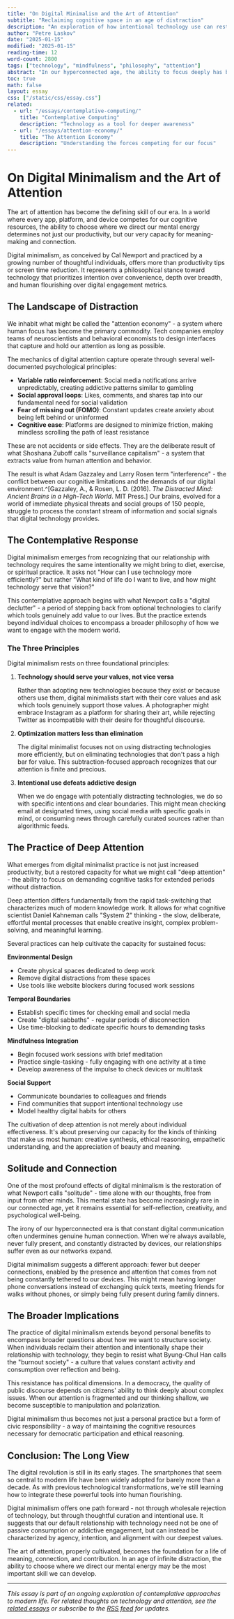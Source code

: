 ```yaml
---
title: "On Digital Minimalism and the Art of Attention"
subtitle: "Reclaiming cognitive space in an age of distraction"
description: "An exploration of how intentional technology use can restore our capacity for deep thought and meaningful connection"
author: "Petre Laskov"
date: "2025-01-15"
modified: "2025-01-15"
reading-time: 12
word-count: 2800
tags: ["technology", "mindfulness", "philosophy", "attention"]
abstract: "In our hyperconnected age, the ability to focus deeply has become both more valuable and more elusive. This essay examines digital minimalism not as mere productivity optimization, but as a contemplative practice for reclaiming the space necessary for genuine thought and authentic human connection."
toc: true
math: false
layout: essay
css: ["/static/css/essay.css"]
related:
  - url: "/essays/contemplative-computing/"
    title: "Contemplative Computing"
    description: "Technology as a tool for deeper awareness"
  - url: "/essays/attention-economy/"
    title: "The Attention Economy"
    description: "Understanding the forces competing for our focus"
---
```


# On Digital Minimalism and the Art of Attention

<span class="margin-note-anchor" data-note="The phrase 'art of attention' draws from Simone Weil's concept of attention as a form of prayer - a complete turning of the mind toward its object.">The art of attention</span> has become the defining skill of our era.
In a world where every app, platform, and device competes for our cognitive resources, the ability to choose where we direct our mental energy determines not just our productivity, but our very capacity for meaning-making and connection.

Digital minimalism, as conceived by Cal Newport and practiced by a growing number of thoughtful individuals, offers more than productivity tips or screen time reduction.
It represents a <span class="margin-note-anchor" data-note="This echoes ancient philosophical traditions from Stoicism to Buddhism that emphasize intentional living and the cultivation of mental discipline.">philosophical stance toward technology</span> that prioritizes intention over convenience, depth over breadth, and human flourishing over digital engagement metrics.

## The Landscape of Distraction

We inhabit what might be called the "attention economy" - a system where human focus has become the primary commodity.
<span class="margin-note-anchor" data-note="Tim Wu's 'The Attention Merchants' provides an excellent historical overview of how attention became commodified.">Tech companies employ teams of neuroscientists and behavioral economists</span> to design interfaces that capture and hold our attention as long as possible.

<!-- collapse "The Mechanics of Digital Capture" -->

The mechanics of digital attention capture operate through several well-documented psychological principles:

- **Variable ratio reinforcement**: Social media notifications arrive unpredictably, creating addictive patterns similar to gambling
- **Social approval loops**: Likes, comments, and shares tap into our fundamental need for social validation
- **Fear of missing out (FOMO)**: Constant updates create anxiety about being left behind or uninformed
- **Cognitive ease**: Platforms are designed to minimize friction, making mindless scrolling the path of least resistance

These are not accidents or side effects. They are the deliberate result of what Shoshana Zuboff calls "surveillance capitalism" - a system that extracts value from human attention and behavior.

<!-- /collapse -->

The result is what Adam Gazzaley and Larry Rosen term "interference" - the conflict between our cognitive limitations and the demands of our digital environment.^[Gazzaley, A., & Rosen, L. D. (2016). *The Distracted Mind: Ancient Brains in a High-Tech World*. MIT Press.]
Our brains, evolved for a world of immediate physical threats and social groups of 150 people, struggle to process the constant stream of information and social signals that digital technology provides.

## The Contemplative Response

Digital minimalism emerges from recognizing that our relationship with technology requires the same intentionality we might bring to diet, exercise, or spiritual practice.
It asks not "How can I use technology more efficiently?" but rather "What kind of life do I want to live, and how might technology serve that vision?"

<span class="margin-note-anchor" data-note="The Stoic practice of 'premeditatio malorum' involved imagining loss to increase appreciation. Digital minimalists often perform 'digital detoxes' for similar psychological benefits.">This contemplative approach</span> begins with what Newport calls a "digital declutter" - a period of stepping back from optional technologies to clarify which tools genuinely add value to our lives.
But the practice extends beyond individual choices to encompass a broader philosophy of how we want to engage with the modern world.

### The Three Principles

Digital minimalism rests on three foundational principles:

1. **Technology should serve your values, not vice versa**
   
   Rather than adopting new technologies because they exist or because others use them, digital minimalists start with their core values and ask which tools genuinely support those values.
   A photographer might embrace Instagram as a platform for sharing their art, while rejecting Twitter as incompatible with their desire for thoughtful discourse.

2. **Optimization matters less than elimination**
   
   The digital minimalist focuses not on using distracting technologies more efficiently, but on eliminating technologies that don't pass a high bar for value.
   <span class="margin-note-anchor" data-note="This reflects the broader principle that subtraction is often more powerful than addition - a theme explored in depth by Leidy Klotz in 'Subtract: The Untapped Science of Less.'">This subtraction-focused approach</span> recognizes that our attention is finite and precious.

3. **Intentional use defeats addictive design**
   
   When we do engage with potentially distracting technologies, we do so with specific intentions and clear boundaries.
   This might mean checking email at designated times, using social media with specific goals in mind, or consuming news through carefully curated sources rather than algorithmic feeds.

## The Practice of Deep Attention

What emerges from digital minimalist practice is not just increased productivity, but a restored capacity for what we might call "deep attention" - the ability to focus on demanding cognitive tasks for extended periods without distraction.

<span class="margin-note-anchor" data-note="Newport's concept of 'deep work' builds on Mihaly Csikszentmihalyi's research on flow states and their relationship to human flourishing.">Deep attention</span> differs fundamentally from the rapid task-switching that characterizes much of modern knowledge work.
It allows for what cognitive scientist Daniel Kahneman calls "System 2" thinking - the slow, deliberate, effortful mental processes that enable creative insight, complex problem-solving, and meaningful learning.

<!-- collapse "Practical Techniques for Cultivating Deep Attention" -->

Several practices can help cultivate the capacity for sustained focus:

**Environmental Design**
- Create physical spaces dedicated to deep work
- Remove digital distractions from these spaces
- Use tools like website blockers during focused work sessions

**Temporal Boundaries**
- Establish specific times for checking email and social media
- Create "digital sabbaths" - regular periods of disconnection
- Use time-blocking to dedicate specific hours to demanding tasks

**Mindfulness Integration**
- Begin focused work sessions with brief meditation
- Practice single-tasking - fully engaging with one activity at a time
- Develop awareness of the impulse to check devices or multitask

**Social Support**
- Communicate boundaries to colleagues and friends
- Find communities that support intentional technology use
- Model healthy digital habits for others

<!-- /collapse -->

The cultivation of deep attention is not merely about individual effectiveness.
It's about preserving our capacity for the kinds of thinking that make us most human: creative synthesis, ethical reasoning, empathetic understanding, and the appreciation of beauty and meaning.

## Solitude and Connection

One of the most profound effects of digital minimalism is the restoration of what Newport calls "solitude" - time alone with our thoughts, free from input from other minds.
<span class="margin-note-anchor" data-note="This definition of solitude as mental state rather than physical isolation is crucial. One can be physically alone but not in solitude if constantly consuming digital media.">This mental state</span> has become increasingly rare in our connected age, yet it remains essential for self-reflection, creativity, and psychological well-being.

The irony of our hyperconnected era is that constant digital communication often undermines genuine human connection.
<span class="margin-note-anchor" data-note="Sherry Turkle's research documents how digital communication can create 'connection' without conversation - relationships that feel intimate but lack emotional depth.">When we're always available</span>, never fully present, and constantly distracted by devices, our relationships suffer even as our networks expand.

Digital minimalism suggests a different approach: fewer but deeper connections, enabled by the presence and attention that comes from not being constantly tethered to our devices.
This might mean having longer phone conversations instead of exchanging quick texts, meeting friends for walks without phones, or simply being fully present during family dinners.

## The Broader Implications

The practice of digital minimalism extends beyond personal benefits to encompass broader questions about how we want to structure society.
When individuals reclaim their attention and intentionally shape their relationship with technology, they begin to resist what Byung-Chul Han calls the "burnout society" - a culture that values constant activity and consumption over reflection and being.

<span class="margin-note-anchor" data-note="The political dimensions of attention are explored in depth by Jenny Odell in 'How to Do Nothing: Resisting the Attention Economy.'">This resistance has political dimensions.</span>
In a democracy, the quality of public discourse depends on citizens' ability to think deeply about complex issues.
When our attention is fragmented and our thinking shallow, we become susceptible to manipulation and polarization.

Digital minimalism thus becomes not just a personal practice but a form of civic responsibility - a way of maintaining the cognitive resources necessary for democratic participation and ethical reasoning.

## Conclusion: The Long View

The digital revolution is still in its early stages.
The smartphones that seem so central to modern life have been widely adopted for barely more than a decade.
<span class="margin-note-anchor" data-note="Historical perspective reveals that societies often need generations to develop healthy relationships with transformative technologies. Consider how long it took to develop social norms around automobiles or television.">As with previous technological transformations</span>, we're still learning how to integrate these powerful tools into human flourishing.

Digital minimalism offers one path forward - not through wholesale rejection of technology, but through thoughtful curation and intentional use.
It suggests that our default relationship with technology need not be one of passive consumption or addictive engagement, but can instead be characterized by agency, intention, and alignment with our deepest values.

The art of attention, properly cultivated, becomes the foundation for a life of meaning, connection, and contribution.
In an age of infinite distraction, the ability to choose where we direct our mental energy may be the most important skill we can develop.

---

*This essay is part of an ongoing exploration of contemplative approaches to modern life. For related thoughts on technology and attention, see the [related essays](/essays/) or subscribe to the [RSS feed](/feed.xml) for updates.*